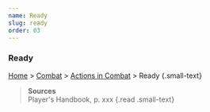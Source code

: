 ```yaml
---
name: Ready
slug: ready
order: 03
---
```

### Ready
[Home](dm-operations-center) > [Combat](combat) > [Actions in Combat](actions-in-combat) > Ready {.small-text}

> **Sources** <br/>
> Player's Handbook, p. xxx
{.read .small-text}